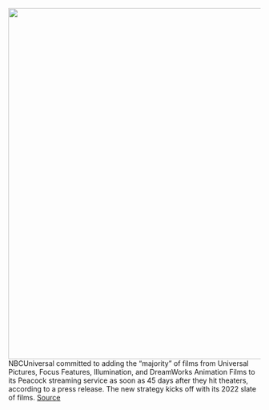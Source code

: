 <img src='https://cdn.vox-cdn.com/thumbor/XxGjgceIkBasDkVGCPWnz5KZNBQ=/0x0:2040x1360/1200x800/filters:focal(857x517:1183x843)/cdn.vox-cdn.com/uploads/chorus_image/image/70251902/acastro_200714_1777_peacock_0001.0.jpg' width='700px' /><br/>
NBCUniversal committed to adding the “majority” of films from Universal Pictures, Focus Features, Illumination, and DreamWorks Animation Films to its Peacock streaming service as soon as 45 days after they hit theaters, according to a press release. The new strategy kicks off with its 2022 slate of films.
<a href='https://www.theverge.com/2021/12/9/22826752/peacock-stream-nbcuniversal-movies-films-45-days-after-theatrical-release'> Source <a/>